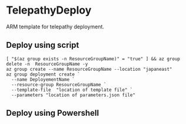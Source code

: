 # TelepathyDeploy
ARM template for telepathy deployment.

## Deploy using script
```shell
[ "$(az group exists -n ResourceGroupName)" = "true" ] && az group delete -n  ResourceGroupName -y
az group create --name ResourceGroupName --location "japaneast"
az group deployment create `
  --name DeployementName `
  --resource-group ResourceGroupName `
  --template-file  "location of template file" `
  --parameters "location of parameters.json file"
```

## Deploy using Powershell
```shell
```